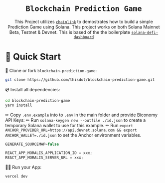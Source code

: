 <div align="center">
  
# `Blockchain Prediction Game`

This Project utilizes [`chainlink`](https://chain.link/) to demostrates how to build a simple Prediction Game using Solana. This project works on both Solana Mainnet Beta, Testnet & Devnet. This is based of the the boilerplate [`solana-defi-dashboard`](https://github.com/YosephKS/solana-defi-dashboard)
  
</div>

# 🚀 Quick Start

📄 Clone or fork `blockchain-prediction-game`:

```sh
git clone https://github.com/thisdot/blockchain-prediction-game.git
```

💿 Install all dependencies:

```sh
cd blockchain-prediction-game
yarn install
```

✏ Copy `.env.example` into to `.env` in the main folder and provide Biconomy API Keys:
✏ Run `solana-keygen new --outfile ./id.json` to create a temporary Solana wallet to use for this example.
✏ Run `export ANCHOR_PROVIDER_URL=https://api.devnet.solana.com && export ANCHOR_WALLET=./id.json` to set the Anchor environment variables.


```jsx
GENERATE_SOURCEMAP=false

REACT_APP_MORALIS_APPLICATION_ID = xxx;
REACT_APP_MORALIS_SERVER_URL = xxx;
```

🚴‍♂️ Run your App:

```sh
vercel dev
```
